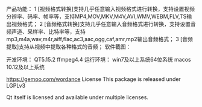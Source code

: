 产品功能：
1 [视频格式转换]支持几乎任意输入视频格式进行转换，支持设置视频分辨率、码率、帧率等，支持MP4,MOV,MKV,M4V,AVI,WMV,WEBM,FLV,TS输出视频格式；
2 [音频格式转换]支持几乎任意输入音频格式进行转换，支持设置音频声道、采样率、比特率等，支持mp3,m4a,wav,m4r,aiff,flac,ac3,aac,ogg,caf,amr,mp2输出音频格式；
3 [音频提取]支持从视频中提取各种格式的音频；
软件截图：

开发环境：
QT5.15.2 ffmpeg4.4
运行环境：
win7及以上系统64位系统
macos 10.12及以上系统

https://gemoo.com/wordance
License
This package is released under LGPLv3

Qt itself is licensed and available under multiple licenses.


